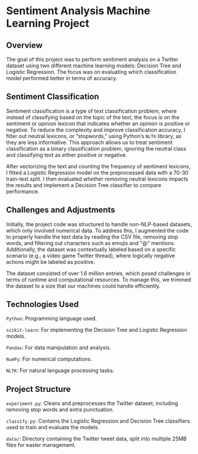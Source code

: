 # Sentiment Analysis Machine Learning Project

## Overview

The goal of this project was to perform sentiment analysis on a Twitter dataset using two different machine learning models: Decision Tree and Logistic Regression. 
The focus was on evaluating which classification model performed better in terms of accuracy.

## Sentiment Classification
Sentiment classification is a type of text classification problem, where instead of classifying based on the topic of the text, the focus is on the sentiment or opinion lexicon that indicates whether an opinion is positive or negative. 
To reduce the complexity and improve classification accuracy, I filter out neutral lexicons, or “stopwords,” using Python’s `NLTK` library, as they are less informative. 
This approach allows us to treat sentiment classification as a binary classification problem, ignoring the neutral class and classifying text as either positive or negative.

After vectorizing the text and counting the frequency of sentiment lexicons, I fitted a Logistic Regression model on the preprocessed data with a 70-30 train-test split. 
I then evaluated whether removing neutral lexicons impacts the results and implement a Decision Tree classifier to compare performance.

## Challenges and Adjustments
Initially, the project code was structured to handle non-NLP-based datasets, which only involved numerical data. 
To address this, I augmented the code to properly handle the text data by reading the CSV file, removing stop words, and filtering out characters such as emojis and "@" mentions. 
Additionally, the dataset was contextually labeled based on a specific scenario (e.g., a video game Twitter thread), where logically negative actions might be labeled as positive.

The dataset consisted of over 1.6 million entries, which posed challenges in terms of runtime and computational resources. To manage this, we trimmed the dataset to a size that our machines could handle efficiently.

## Technologies Used
`Python`: Programming language used.

`scikit-learn`: For implementing the Decision Tree and Logistic Regression models.

`Pandas`: For data manipulation and analysis.

`NumPy`: For numerical computations.

`NLTK`: For natural language processing tasks.

## Project Structure
`experiment.py`: Cleans and preprocesses the Twitter dataset, including removing stop words and extra punctuation.

`classify.py`: Contains the Logistic Regression and Decision Tree classifiers used to train and evaluate the models.

`data/`: Directory containing the Twitter tweet data, split into multiple 25MB files for easier management.

